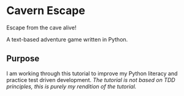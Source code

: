 # Cavern Escape

Escape from the cave alive! 

A text-based adventure game written in Python.

## Purpose

I am working through this tutorial to improve my Python literacy and practice test driven development.
*The tutorial is not based on TDD principles, this is purely my rendition of the tutorial.*